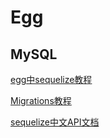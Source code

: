 # Egg

## MySQL

[egg中sequelize教程](https://eggjs.org/zh-cn/tutorials/sequelize.html)

[Migrations教程](https://demopark.github.io/sequelize-docs-Zh-CN/migrations.html)

[sequelize中文API文档](https://itbilu.com/nodejs/npm/41qaV3czb.html)

